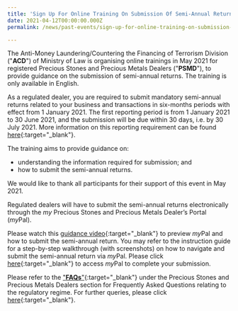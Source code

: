```yaml
---
title: 'Sign Up For Online Training On Submission Of Semi-Annual Returns'
date: 2021-04-12T00:00:00.000Z
permalink: /news/past-events/sign-up-for-online-training-on-submission-of-semi-annual-returns/

---
```


The Anti-Money Laundering/Countering the Financing of Terrorism Division ("**ACD**") of Ministry of Law is organising online trainings in May 2021 for registered Precious Stones and Precious Metals Dealers ("**PSMD**"), to provide guidance on the submission of semi-annual returns. The training is only available in English. 

As a regulated dealer, you are required to submit mandatory semi-annual returns related to your business and transactions in six-months periods with effect from 1 January 2021. The first reporting period is from 1 January 2021 to 30 June 2021, and the submission will be due within 30 days, i.e. by 30 July 2021. More information on this reporting requirement can be found [here](https://acd.mlaw.gov.sg/news/notices-from-the-registrar/reporting-requirement-for-regulated-dealers-with-effect-from-1-January-2021){:target="_blank"}.

The training aims to provide guidance on:
 - understanding the information required for submission; and
 - how to submit the semi-annual returns.

We would like to thank all participants for their support of this event in May 2021.

Regulated dealers will have to submit the semi-annual returns electronically through the <i>my</i> Precious Stones and Precious Metals Dealer’s Portal (<i>my</i>Pal).

Please watch this [guidance video](https://youtu.be/Jpcj4iYSOSM){:target="_blank"} to preview <i>my</i>Pal and how to submit the semi-annual return. You may refer to the instruction guide for a step-by-step walkthrough (with screenshots) on how to navigate and submit the semi-annual return via <i>my</i>Pal. Please click [here](https://eservices.mlaw.gov.sg/mypal){:target="_blank"} to access <i>my</i>Pal to complete your submission.

Please refer to the ["**FAQs**"](https://va.ecitizen.gov.sg/cfp/customerPages/mlaw/explorefaq.aspx){:target="_blank"} under the Precious Stones and Precious Metals Dealers section for Frequently Asked Questions relating to the regulatory regime. For further queries, please click [here](https://eservices.mlaw.gov.sg/enquiry/){:target="_blank"}.

